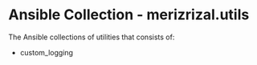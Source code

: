 # Ansible Collection - merizrizal.utils

The Ansible collections of utilities that consists of:
- custom_logging
